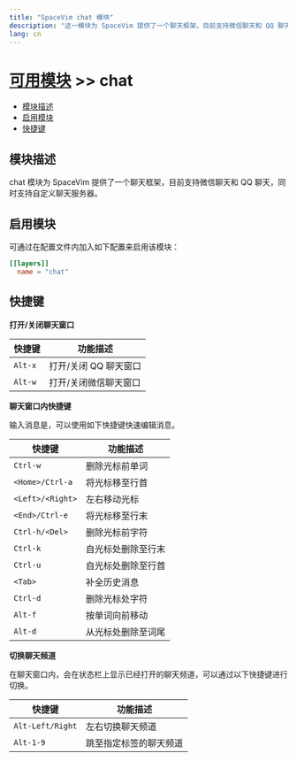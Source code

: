 ```yaml
---
title: "SpaceVim chat 模块"
description: "这一模块为 SpaceVim 提供了一个聊天框架，目前支持微信聊天和 QQ 聊天，同时支持自定义聊天服务器。"
lang: cn
---
```


# [可用模块](../) >> chat

<!-- vim-markdown-toc GFM -->

- [模块描述](#模块描述)
- [启用模块](#启用模块)
- [快捷键](#快捷键)

<!-- vim-markdown-toc -->

## 模块描述

chat 模块为 SpaceVim 提供了一个聊天框架，目前支持微信聊天和 QQ 聊天，同时支持自定义聊天服务器。

## 启用模块

可通过在配置文件内加入如下配置来启用该模块：

```toml
[[layers]]
  name = "chat"
```

## 快捷键

**打开/关闭聊天窗口**

| 快捷键  | 功能描述              |
| ------- | --------------------- |
| `Alt-x` | 打开/关闭 QQ 聊天窗口 |
| `Alt-w` | 打开/关闭微信聊天窗口 |

**聊天窗口内快捷键**

输入消息是，可以使用如下快捷键快速编辑消息。

| 快捷键           | 功能描述           |
| ---------------- | ------------------ |
| `Ctrl-w`         | 删除光标前单词     |
| `<Home>/Ctrl-a`  | 将光标移至行首     |
| `<Left>/<Right>` | 左右移动光标       |
| `<End>/Ctrl-e`   | 将光标移至行末     |
| `Ctrl-h/<Del>`   | 删除光标前字符     |
| `Ctrl-k`         | 自光标处删除至行末 |
| `Ctrl-u`         | 自光标处删除至行首 |
| `<Tab>`          | 补全历史消息       |
| `Ctrl-d`         | 删除光标处字符     |
| `Alt-f`          | 按单词向前移动     |
| `Alt-d`          | 从光标处删除至词尾 |

**切换聊天频道**

在聊天窗口内，会在状态栏上显示已经打开的聊天频道，可以通过以下快捷键进行切换。

| 快捷键           | 功能描述               |
| ---------------- | ---------------------- |
| `Alt-Left/Right` | 左右切换聊天频道       |
| `Alt-1-9`        | 跳至指定标签的聊天频道 |
